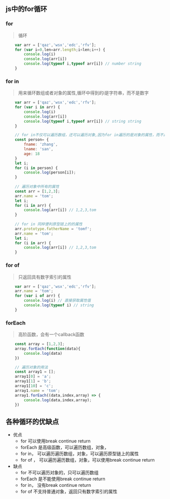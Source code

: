 ## js中的for循环

### for 
> 循环
```js
	var arr = ['qaz','wsx','edc','rfv'];
	for (var i=0,len=arr.length;i<len;i++) {
		console.log(i)
		console.log(arr[i])
		console.log(typeof i,typeof arr[i]) // number string
	}
```
### for in
> 用来循环数组或者对象的属性,循环中得到的i是字符串，而不是数字

```js
	var arr = ['qaz','wsx','edc','rfv'];
	for (var i in arr) {
		console.log(i)
		console.log(arr[i])
		console.log(typeof i,typeof arr[i]) // string string
	}

	// for in不仅可以遍历数组，还可以遍历对象,因为for in遍历的是对象的属性，而不是对象的索引
	const person= {
		fname: 'zhang',
		lname: 'san',
		age: 18
	}
	let i;
	for (i in person) {
		console.log(person[i]);
	}
	
	// 遍历对象中所有的属性
	const arr = [1,2,3];
	arr.name = 'tom';
	let i;
	for (i in arr) {
		console.log(arr[i]) // 1,2,3,tom
	}
	
	// for in 同样便利原型链上的的属性
	arr.prototype.fatherName = 'tomf';
	arr.name = 'tom';
	let i;
	for (i in arr) {
		console.log(arr[i]) // 1,2,3,tom
	}
```


### for of
> 只返回具有数字索引的属性
```js
	var arr = ['qaz','wsx','edc','rfv'];
	arr.name = 'tom';
	for (var i of arr) {
		console.log(i) // 直接获取属性值
		console.log(typeof i) // string
	}

```

### forEach
> 高阶函数，会有一个callback函数
```js
	const array = [1,2,3];
	array.forEach(function(data){
		console.log(data)
	})

	// 遍历对象的用法
	const array1 = [];
	array1[0] = 'a';
	array1[1] = 'b';
	array1[10] = 'c';
	array1.name = 'tom';
	array1.forEach((data,index,array) => {
		console.log(data,index,array);
	})
```


## 各种循环的优缺点
+ 优点
	- for 可以使用break continue return
	- forEach 是高级函数，可以遍历数组，对象，
	- for in， 可以遍历遍历数组，对象，可以遍历原型链上的属性
	- for of ， 可以遍历遍历数组，对象，可以使用break continue return
+ 缺点
	- for 不可以遍历对象的，只可以遍历数组
	- forEach 是不能使用break continue return
	- for in， 没有break continue return
	- for of 不支持普通对象，返回只有数字索引的属性
